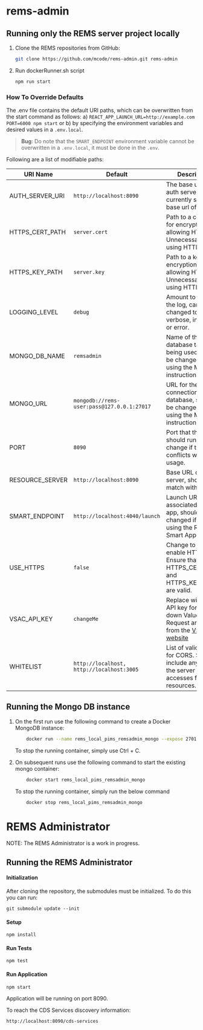 # rems-admin

## Running only the REMS server project locally

1.  Clone the REMS repositories from GitHub:
    ```bash
    git clone https://github.com/mcode/rems-admin.git rems-admin
    ```
2.  Run dockerRunner.sh script
    ```bash
    npm run start
    ```

### How To Override Defaults

The .env file contains the default URI paths, which can be overwritten from the start command as follows:
a) `REACT_APP_LAUNCH_URL=http://example.com PORT=6000 npm start` or b) by specifying the environment variables and desired values in a `.env.local`.

> **Bug**: Do note that the `SMART_ENDPOINT` environment variable cannot be overwritten in a `.env.local`, it must be done in the `.env`.

Following are a list of modifiable paths:

| URI Name        | Default                                    | Description                                                                                           |
| --------------- | ------------------------------------------ | ------------------------------------------------------------------------------------------------------|
| AUTH_SERVER_URI | `http://localhost:8090`                    | The base url of the auth server, currently set to the base url of this app.                           |
| HTTPS_CERT_PATH | `server.cert`                              | Path to a certificate for encryption, allowing HTTPS. Unnecessary if using HTTP.                      |
| HTTPS_KEY_PATH  | `server.key`                               | Path to a key for encryption, allowing HTTPS. Unnecessary if using HTTP.                              |
| LOGGING_LEVEL   | `debug`                                    | Amount to output in the log, can be changed to verbose, info, warn, or error.                         |
| MONGO_DB_NAME   | `remsadmin`                                | Name of the database table being used. Should be changed if not using the Mongo instructions below.   |                 
| MONGO_URL       | `mongodb://rems-user:pass@127.0.0.1:27017` | URL for the connection to the database, should be changed if not using the Mongo instructions below.  |
| PORT            | `8090`                                     | Port that this server should run on, change if there are conflicts with port usage.                   |
| RESOURCE_SERVER | `http://localhost:8090`                    | Base URL of this server, should match with port.                                                      |
| SMART_ENDPOINT  | `http://localhost:4040/launch`             | Launch URL of associated SMART app, should be changed if not using the REMS Smart App.                |
| USE_HTTPS       | `false`                                    | Change to true to enable HTTPS. Ensure that HTTPS_CERT_PATH and HTTPS_KEY_PATH are valid.             |
| VSAC_API_KEY    | `changeMe`                                 | Replace with VSAC API key for pulling down ValueSets.  Request an API Key from the [VSAC website](https://vsac.nlm.nih.gov/)                                                 |
| WHITELIST       | `http://localhost, http://localhost:3005`  | List of valid URLs for CORS. Should include any URLs the server accesses for resources.               |

## Running the Mongo DB instance

1. On the first run use the following command to create a Docker MongoDB instance:

   ```bash
       docker run --name rems_local_pims_remsadmin_mongo --expose 27017 -p 27017:27017 -e MONGO_INITDB_ROOT_USERNAME='rems-admin-pims-root' -e MONGO_INITDB_ROOT_PASSWORD='rems-admin-pims-password' -v rems_local_pims_remsadmin_mongo:/data/db -v "$(pwd)"/mongo-init.js:/docker-entrypoint-initdb.d/mongo-init.js mongo
   ```

   To stop the running container, simply use Ctrl + C.

2. On subsequent runs use the following command to start the existing mongo container:
   ```bash
       docker start rems_local_pims_remsadmin_mongo
   ```
   To stop the running container, simply run the below command
   ```bash
       docker stop rems_local_pims_remsadmin_mongo
   ```

# REMS Administrator

NOTE: The REMS Administrator is a work in progress.

## Running the REMS Administrator

#### Initialization

After cloning the repository, the submodules must be initialized. To do this you can run:

```
git submodule update --init
```

#### Setup

```
npm install
```

#### Run Tests

```
npm test
```

#### Run Application

```
npm start
```

Application will be running on port 8090.

To reach the CDS Services discovery information:

```
http://localhost:8090/cds-services
```

